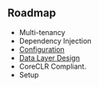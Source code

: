 ## Roadmap

 * Multi-tenancy
 * Dependency Injection
 * [Configuration](https://github.com/OrchardCMS/Brochard/wiki/Configuration)
 * [Data Layer Design](https://github.com/OrchardCMS/Brochard/wiki/Data-Layer-Design)
 * CoreCLR Compliant.
 * Setup
